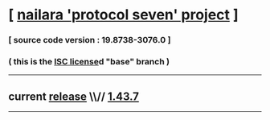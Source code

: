 
# [ [nailara 'protocol seven' project](http://src.nailara.net/) ]

### [ source code version : 19.8738-3076.0 ]

### ( this is the [ISC license](license)d "base" branch )
---
## current [release](https://github.com/anotherlink/nailara/releases) \\\\// [1.43.7](https://github.com/anotherlink/nailara/releases/tag/1.43.7)
---
